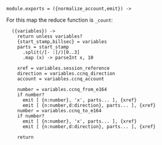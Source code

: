     module.exports = ({normalize_account,emit}) ->

For this map the reduce function is `_count`:

      ({variables}) ->
        return unless variables?
        {start_stamp,billsec} = variables
        parts = start_stamp
          .split(/[- :]/)[0..3]
          .map (x) -> parseInt x, 10

        xref = variables.session_reference
        direction = variables.ccnq_direction
        account = variables.ccnq_account

        number = variables.ccnq_from_e164
        if number?
          emit [ {n:number}, 'x', parts... ], {xref}
          emit [ {n:number,d:direction}, parts... ], {xref}
        number = variables.ccnq_to_e164
        if number?
          emit [ {n:number}, 'x', parts... ], {xref}
          emit [ {n:number,d:direction}, parts... ], {xref}

        return
